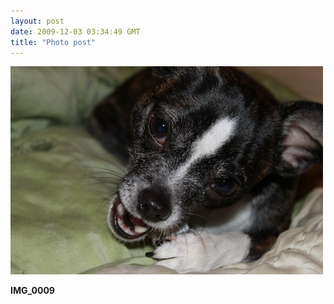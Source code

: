 ```yaml
---
layout: post
date: 2009-12-03 03:34:49 GMT
title: "Photo post"
---
```

![travisj](/images/920fc27aebb87c4c62b8ae8916c84b95d8e89b6aaf74cac32b7dcd1caec58b7b.jpg)

<b>IMG_0009</b>